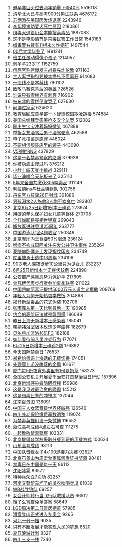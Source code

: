 1. [避孕套巨头过去两年销量下降40%](https://s.weibo.com//weibo?q=%23%E9%81%BF%E5%AD%95%E5%A5%97%E5%B7%A8%E5%A4%B4%E8%BF%87%E5%8E%BB%E4%B8%A4%E5%B9%B4%E9%94%80%E9%87%8F%E4%B8%8B%E9%99%8D40%25%23&Refer=top) 5516118
2. [清华北大已与高考900分男生联系](https://s.weibo.com//weibo?q=%23%E6%B8%85%E5%8D%8E%E5%8C%97%E5%A4%A7%E5%B7%B2%E4%B8%8E%E9%AB%98%E8%80%83900%E5%88%86%E7%94%B7%E7%94%9F%E8%81%94%E7%B3%BB%23&Refer=top) 4676172
3. [苏炳添在美国因发烧退赛](https://s.weibo.com//weibo?q=%23%E8%8B%8F%E7%82%B3%E6%B7%BB%E5%9C%A8%E7%BE%8E%E5%9B%BD%E5%9B%A0%E5%8F%91%E7%83%A7%E9%80%80%E8%B5%9B%23&Refer=top) 2243946
4. [李紫婷求助爱犬死亡原因](https://s.weibo.com//weibo?q=%23%E6%9D%8E%E7%B4%AB%E5%A9%B7%E6%B1%82%E5%8A%A9%E7%88%B1%E7%8A%AC%E6%AD%BB%E4%BA%A1%E5%8E%9F%E5%9B%A0%23&Refer=top) 2180861
5. [缉毒犬退役仍会本能搜索毒品](https://s.weibo.com//weibo?q=%23%E7%BC%89%E6%AF%92%E7%8A%AC%E9%80%80%E5%BD%B9%E4%BB%8D%E4%BC%9A%E6%9C%AC%E8%83%BD%E6%90%9C%E7%B4%A2%E6%AF%92%E5%93%81%23&Refer=top) 1887083
6. [这不是电影情节是禁毒民警工作日常](https://s.weibo.com//weibo?q=%23%E8%BF%99%E4%B8%8D%E6%98%AF%E7%94%B5%E5%BD%B1%E6%83%85%E8%8A%82%E6%98%AF%E7%A6%81%E6%AF%92%E6%B0%91%E8%AD%A6%E5%B7%A5%E4%BD%9C%E6%97%A5%E5%B8%B8%23&Refer=top) 1543189
7. [缉毒警右臂有11根永久性钢钉](https://s.weibo.com//weibo?q=%23%E7%BC%89%E6%AF%92%E8%AD%A6%E5%8F%B3%E8%87%82%E6%9C%8911%E6%A0%B9%E6%B0%B8%E4%B9%85%E6%80%A7%E9%92%A2%E9%92%89%23&Refer=top) 1497544
8. [00后大学毕业了](https://s.weibo.com//weibo?q=%2300%E5%90%8E%E5%A4%A7%E5%AD%A6%E6%AF%95%E4%B8%9A%E4%BA%86%23&Refer=top) 1491241
9. [班主任激动得像个孩子](https://s.weibo.com//weibo?q=%23%E7%8F%AD%E4%B8%BB%E4%BB%BB%E6%BF%80%E5%8A%A8%E5%BE%97%E5%83%8F%E4%B8%AA%E5%AD%A9%E5%AD%90%23&Refer=top) 1214057
10. [懒羊羊23岁了](https://s.weibo.com//weibo?q=%23%E6%87%92%E7%BE%8A%E7%BE%8A23%E5%B2%81%E4%BA%86%23&Refer=top) 1152759
11. [俄高官称若爆发三战将先炸伦敦](https://s.weibo.com//weibo?q=%23%E4%BF%84%E9%AB%98%E5%AE%98%E7%A7%B0%E8%8B%A5%E7%88%86%E5%8F%91%E4%B8%89%E6%88%98%E5%B0%86%E5%85%88%E7%82%B8%E4%BC%A6%E6%95%A6%23&Refer=top) 971163
12. [主人离世狗狗要被卖挣扎不愿离开](https://s.weibo.com//weibo?q=%23%E4%B8%BB%E4%BA%BA%E7%A6%BB%E4%B8%96%E7%8B%97%E7%8B%97%E8%A6%81%E8%A2%AB%E5%8D%96%E6%8C%A3%E6%89%8E%E4%B8%8D%E6%84%BF%E7%A6%BB%E5%BC%80%23&Refer=top) 914683
13. [一段线不是本科线](https://s.weibo.com//weibo?q=%23%E4%B8%80%E6%AE%B5%E7%BA%BF%E4%B8%8D%E6%98%AF%E6%9C%AC%E7%A7%91%E7%BA%BF%23&Refer=top) 790102
14. [致敬马赛克背后的英雄](https://s.weibo.com//weibo?q=%23%E8%87%B4%E6%95%AC%E9%A9%AC%E8%B5%9B%E5%85%8B%E8%83%8C%E5%90%8E%E7%9A%84%E8%8B%B1%E9%9B%84%23&Refer=top) 726526
15. [谁说只有雪糕界有刺客](https://s.weibo.com//weibo?q=%23%E8%B0%81%E8%AF%B4%E5%8F%AA%E6%9C%89%E9%9B%AA%E7%B3%95%E7%95%8C%E6%9C%89%E5%88%BA%E5%AE%A2%23&Refer=top) 716902
16. [被东北的雪糕便宜哭了](https://s.weibo.com//weibo?q=%23%E8%A2%AB%E4%B8%9C%E5%8C%97%E7%9A%84%E9%9B%AA%E7%B3%95%E4%BE%BF%E5%AE%9C%E5%93%AD%E4%BA%86%23&Refer=top) 627630
17. [间谍过家家](https://s.weibo.com//weibo?q=%E9%97%B4%E8%B0%8D%E8%BF%87%E5%AE%B6%E5%AE%B6&Refer=top) 624620
18. [教育局回应童星邵一卜疑遭校园欺凌跳楼](https://s.weibo.com//weibo?q=%23%E6%95%99%E8%82%B2%E5%B1%80%E5%9B%9E%E5%BA%94%E7%AB%A5%E6%98%9F%E9%82%B5%E4%B8%80%E5%8D%9C%E7%96%91%E9%81%AD%E6%A0%A1%E5%9B%AD%E6%AC%BA%E5%87%8C%E8%B7%B3%E6%A5%BC%23&Refer=top) 574884
19. [美国总统拜登签署枪支安全法案](https://s.weibo.com//weibo?q=%23%E7%BE%8E%E5%9B%BD%E6%80%BB%E7%BB%9F%E6%8B%9C%E7%99%BB%E7%AD%BE%E7%BD%B2%E6%9E%AA%E6%94%AF%E5%AE%89%E5%85%A8%E6%B3%95%E6%A1%88%23&Refer=top) 512082
20. [刚出生宝宝冲着妈妈微笑](https://s.weibo.com//weibo?q=%23%E5%88%9A%E5%87%BA%E7%94%9F%E5%AE%9D%E5%AE%9D%E5%86%B2%E7%9D%80%E5%A6%88%E5%A6%88%E5%BE%AE%E7%AC%91%23&Refer=top) 467888
21. [举报女友酒驾后男子酒驾驶离](https://s.weibo.com//weibo?q=%23%E4%B8%BE%E6%8A%A5%E5%A5%B3%E5%8F%8B%E9%85%92%E9%A9%BE%E5%90%8E%E7%94%B7%E5%AD%90%E9%85%92%E9%A9%BE%E9%A9%B6%E7%A6%BB%23&Refer=top) 462588
22. [电子竞技菜是原罪](https://s.weibo.com//weibo?q=%E7%94%B5%E5%AD%90%E7%AB%9E%E6%8A%80%E8%8F%9C%E6%98%AF%E5%8E%9F%E7%BD%AA&Refer=top) 446024
23. [不要相信服装店里的镜子](https://s.weibo.com//weibo?q=%23%E4%B8%8D%E8%A6%81%E7%9B%B8%E4%BF%A1%E6%9C%8D%E8%A3%85%E5%BA%97%E9%87%8C%E7%9A%84%E9%95%9C%E5%AD%90%23&Refer=top) 443090
24. [V5战胜RNG](https://s.weibo.com//weibo?q=%23V5%E6%88%98%E8%83%9CRNG%23&Refer=top) 437829
25. [这是一名禁毒警察的胳膊](https://s.weibo.com//weibo?q=%23%E8%BF%99%E6%98%AF%E4%B8%80%E5%90%8D%E7%A6%81%E6%AF%92%E8%AD%A6%E5%AF%9F%E7%9A%84%E8%83%B3%E8%86%8A%23&Refer=top) 379938
26. [你被隐翅虫爬过吗](https://s.weibo.com//weibo?q=%23%E4%BD%A0%E8%A2%AB%E9%9A%90%E7%BF%85%E8%99%AB%E7%88%AC%E8%BF%87%E5%90%97%23&Refer=top) 376212
27. [小肚十四天变小挑战](https://s.weibo.com//weibo?q=%23%E5%B0%8F%E8%82%9A%E5%8D%81%E5%9B%9B%E5%A4%A9%E5%8F%98%E5%B0%8F%E6%8C%91%E6%88%98%23&Refer=top) 329111
28. [毕业演唱会天花板来了](https://s.weibo.com//weibo?q=%23%E6%AF%95%E4%B8%9A%E6%BC%94%E5%94%B1%E4%BC%9A%E5%A4%A9%E8%8A%B1%E6%9D%BF%E6%9D%A5%E4%BA%86%23&Refer=top) 325110
29. [5年来全国共缴获305吨毒品](https://s.weibo.com//weibo?q=%235%E5%B9%B4%E6%9D%A5%E5%85%A8%E5%9B%BD%E5%85%B1%E7%BC%B4%E8%8E%B7305%E5%90%A8%E6%AF%92%E5%93%81%23&Refer=top) 311149
30. [利拉德ins与杜兰特组队](https://s.weibo.com//weibo?q=%23%E5%88%A9%E6%8B%89%E5%BE%B7ins%E4%B8%8E%E6%9D%9C%E5%85%B0%E7%89%B9%E7%BB%84%E9%98%9F%23&Refer=top) 302756
31. [丹东官方辟谣26日封城](https://s.weibo.com//weibo?q=%23%E4%B8%B9%E4%B8%9C%E5%AE%98%E6%96%B9%E8%BE%9F%E8%B0%A326%E6%97%A5%E5%B0%81%E5%9F%8E%23&Refer=top) 301886
32. [男孩溺水2人施救3人均不幸身亡](https://s.weibo.com//weibo?q=%23%E7%94%B7%E5%AD%A9%E6%BA%BA%E6%B0%B42%E4%BA%BA%E6%96%BD%E6%95%913%E4%BA%BA%E5%9D%87%E4%B8%8D%E5%B9%B8%E8%BA%AB%E4%BA%A1%23&Refer=top) 283807
33. [北京6月25日新增1例本土确诊](https://s.weibo.com//weibo?q=%23%E5%8C%97%E4%BA%AC6%E6%9C%8825%E6%97%A5%E6%96%B0%E5%A2%9E1%E4%BE%8B%E6%9C%AC%E5%9C%9F%E7%A1%AE%E8%AF%8A%23&Refer=top) 273974
34. [用硬的拳头保护妇女儿童等群体](https://s.weibo.com//weibo?q=%23%E7%94%A8%E7%A1%AC%E7%9A%84%E6%8B%B3%E5%A4%B4%E4%BF%9D%E6%8A%A4%E5%A6%87%E5%A5%B3%E5%84%BF%E7%AB%A5%E7%AD%89%E7%BE%A4%E4%BD%93%23&Refer=top) 270708
35. [全红婵即将亮相世锦赛](https://s.weibo.com//weibo?q=%23%E5%85%A8%E7%BA%A2%E5%A9%B5%E5%8D%B3%E5%B0%86%E4%BA%AE%E7%9B%B8%E4%B8%96%E9%94%A6%E8%B5%9B%23&Refer=top) 269043
36. [解放军进驻香港25周年](https://s.weibo.com//weibo?q=%23%E8%A7%A3%E6%94%BE%E5%86%9B%E8%BF%9B%E9%A9%BB%E9%A6%99%E6%B8%AF25%E5%91%A8%E5%B9%B4%23&Refer=top) 263777
37. [中国游泳队1金4铜收官](https://s.weibo.com//weibo?q=%23%E4%B8%AD%E5%9B%BD%E6%B8%B8%E6%B3%B3%E9%98%9F1%E9%87%914%E9%93%9C%E6%94%B6%E5%AE%98%23&Refer=top) 250349
38. [北京餐厅内堂食要50%限流](https://s.weibo.com//weibo?q=%23%E5%8C%97%E4%BA%AC%E9%A4%90%E5%8E%85%E5%86%85%E5%A0%82%E9%A3%9F%E8%A6%8150%25%E9%99%90%E6%B5%81%23&Refer=top) 236124
39. [猴痘不构成国际关注突发公共卫生事件](https://s.weibo.com//weibo?q=%23%E7%8C%B4%E7%97%98%E4%B8%8D%E6%9E%84%E6%88%90%E5%9B%BD%E9%99%85%E5%85%B3%E6%B3%A8%E7%AA%81%E5%8F%91%E5%85%AC%E5%85%B1%E5%8D%AB%E7%94%9F%E4%BA%8B%E4%BB%B6%23&Refer=top) 235264
40. [秦陵仰卧俑身上发现指纹印痕](https://s.weibo.com//weibo?q=%23%E7%A7%A6%E9%99%B5%E4%BB%B0%E5%8D%A7%E4%BF%91%E8%BA%AB%E4%B8%8A%E5%8F%91%E7%8E%B0%E6%8C%87%E7%BA%B9%E5%8D%B0%E7%97%95%23&Refer=top) 234749
41. [库里被勇士选中13周年](https://s.weibo.com//weibo?q=%23%E5%BA%93%E9%87%8C%E8%A2%AB%E5%8B%87%E5%A3%AB%E9%80%89%E4%B8%AD13%E5%91%A8%E5%B9%B4%23&Refer=top) 234106
42. [90岁老人深夜徒步10公里只为见女儿](https://s.weibo.com//weibo?q=%2390%E5%B2%81%E8%80%81%E4%BA%BA%E6%B7%B1%E5%A4%9C%E5%BE%92%E6%AD%A510%E5%85%AC%E9%87%8C%E5%8F%AA%E4%B8%BA%E8%A7%81%E5%A5%B3%E5%84%BF%23&Refer=top) 232237
43. [6月25日新增本土无症状12例](https://s.weibo.com//weibo?q=%236%E6%9C%8825%E6%97%A5%E6%96%B0%E5%A2%9E%E6%9C%AC%E5%9C%9F%E6%97%A0%E7%97%87%E7%8A%B612%E4%BE%8B%23&Refer=top) 224890
44. [公安部严惩黑恶势力保护伞](https://s.weibo.com//weibo?q=%23%E5%85%AC%E5%AE%89%E9%83%A8%E4%B8%A5%E6%83%A9%E9%BB%91%E6%81%B6%E5%8A%BF%E5%8A%9B%E4%BF%9D%E6%8A%A4%E4%BC%9E%23&Refer=top) 217605
45. [曾凡博代表步行者参加夏季联赛](https://s.weibo.com//weibo?q=%23%E6%9B%BE%E5%87%A1%E5%8D%9A%E4%BB%A3%E8%A1%A8%E6%AD%A5%E8%A1%8C%E8%80%85%E5%8F%82%E5%8A%A0%E5%A4%8F%E5%AD%A3%E8%81%94%E8%B5%9B%23&Refer=top) 211022
46. [中国将向阿富汗提供5000万元人道主义援助](https://s.weibo.com//weibo?q=%23%E4%B8%AD%E5%9B%BD%E5%B0%86%E5%90%91%E9%98%BF%E5%AF%8C%E6%B1%97%E6%8F%90%E4%BE%9B5000%E4%B8%87%E5%85%83%E4%BA%BA%E9%81%93%E4%B8%BB%E4%B9%89%E6%8F%B4%E5%8A%A9%23&Refer=top) 209709
47. [年轻人为何开始热衷学做饭](https://s.weibo.com//weibo?q=%23%E5%B9%B4%E8%BD%BB%E4%BA%BA%E4%B8%BA%E4%BD%95%E5%BC%80%E5%A7%8B%E7%83%AD%E8%A1%B7%E5%AD%A6%E5%81%9A%E9%A5%AD%23&Refer=top) 204868
48. [揭开新型毒品的花式伪装](https://s.weibo.com//weibo?q=%23%E6%8F%AD%E5%BC%80%E6%96%B0%E5%9E%8B%E6%AF%92%E5%93%81%E7%9A%84%E8%8A%B1%E5%BC%8F%E4%BC%AA%E8%A3%85%23&Refer=top) 192706
49. [张雨霏从第一天比到最后一天](https://s.weibo.com//weibo?q=%23%E5%BC%A0%E9%9B%A8%E9%9C%8F%E4%BB%8E%E7%AC%AC%E4%B8%80%E5%A4%A9%E6%AF%94%E5%88%B0%E6%9C%80%E5%90%8E%E4%B8%80%E5%A4%A9%23&Refer=top) 190985
50. [约会的高阶玩法就是氛围感](https://s.weibo.com//weibo?q=%23%E7%BA%A6%E4%BC%9A%E7%9A%84%E9%AB%98%E9%98%B6%E7%8E%A9%E6%B3%95%E5%B0%B1%E6%98%AF%E6%B0%9B%E5%9B%B4%E6%84%9F%23&Refer=top) 186049
51. [昨日上海无新增本土感染者](https://s.weibo.com//weibo?q=%23%E6%98%A8%E6%97%A5%E4%B8%8A%E6%B5%B7%E6%97%A0%E6%96%B0%E5%A2%9E%E6%9C%AC%E5%9C%9F%E6%84%9F%E6%9F%93%E8%80%85%23&Refer=top) 185041
52. [鞠婧祎浴室版本玫瑰少年库存](https://s.weibo.com//weibo?q=%23%E9%9E%A0%E5%A9%A7%E7%A5%8E%E6%B5%B4%E5%AE%A4%E7%89%88%E6%9C%AC%E7%8E%AB%E7%91%B0%E5%B0%91%E5%B9%B4%E5%BA%93%E5%AD%98%23&Refer=top) 182679
53. [贝尔将加盟洛杉矶FC](https://s.weibo.com//weibo?q=%23%E8%B4%9D%E5%B0%94%E5%B0%86%E5%8A%A0%E7%9B%9F%E6%B4%9B%E6%9D%89%E7%9F%B6FC%23&Refer=top) 182108
54. [如何看待综艺里吵架行为](https://s.weibo.com//weibo?q=%23%E5%A6%82%E4%BD%95%E7%9C%8B%E5%BE%85%E7%BB%BC%E8%89%BA%E9%87%8C%E5%90%B5%E6%9E%B6%E8%A1%8C%E4%B8%BA%23&Refer=top) 177071
55. [6月25日新增本土确诊2例](https://s.weibo.com//weibo?q=%236%E6%9C%8825%E6%97%A5%E6%96%B0%E5%A2%9E%E6%9C%AC%E5%9C%9F%E7%A1%AE%E8%AF%8A2%E4%BE%8B%23&Refer=top) 176892
56. [今天国际禁毒日](https://s.weibo.com//weibo?q=%23%E4%BB%8A%E5%A4%A9%E5%9B%BD%E9%99%85%E7%A6%81%E6%AF%92%E6%97%A5%23&Refer=top) 176537
57. [郑希怡粤语上海话的无缝切换](https://s.weibo.com//weibo?q=%23%E9%83%91%E5%B8%8C%E6%80%A1%E7%B2%A4%E8%AF%AD%E4%B8%8A%E6%B5%B7%E8%AF%9D%E7%9A%84%E6%97%A0%E7%BC%9D%E5%88%87%E6%8D%A2%23&Refer=top) 174051
58. [头顶婴儿毛没脱落的企鹅](https://s.weibo.com//weibo?q=%23%E5%A4%B4%E9%A1%B6%E5%A9%B4%E5%84%BF%E6%AF%9B%E6%B2%A1%E8%84%B1%E8%90%BD%E7%9A%84%E4%BC%81%E9%B9%85%23&Refer=top) 161671
59. [厦门每5份夜宵外卖里有1份是奶茶](https://s.weibo.com//weibo?q=%23%E5%8E%A6%E9%97%A8%E6%AF%8F5%E4%BB%BD%E5%A4%9C%E5%AE%B5%E5%A4%96%E5%8D%96%E9%87%8C%E6%9C%891%E4%BB%BD%E6%98%AF%E5%A5%B6%E8%8C%B6%23&Refer=top) 158273
60. [全国公安机关开展夏季治安打击整治百日行动](https://s.weibo.com//weibo?q=%23%E5%85%A8%E5%9B%BD%E5%85%AC%E5%AE%89%E6%9C%BA%E5%85%B3%E5%BC%80%E5%B1%95%E5%A4%8F%E5%AD%A3%E6%B2%BB%E5%AE%89%E6%89%93%E5%87%BB%E6%95%B4%E6%B2%BB%E7%99%BE%E6%97%A5%E8%A1%8C%E5%8A%A8%23&Refer=top) 157896
61. [北京新增感染者隐瞒行程](https://s.weibo.com//weibo?q=%23%E5%8C%97%E4%BA%AC%E6%96%B0%E5%A2%9E%E6%84%9F%E6%9F%93%E8%80%85%E9%9A%90%E7%9E%92%E8%A1%8C%E7%A8%8B%23&Refer=top) 150986
62. [这是我见过最治愈的晚霞](https://s.weibo.com//weibo?q=%23%E8%BF%99%E6%98%AF%E6%88%91%E8%A7%81%E8%BF%87%E6%9C%80%E6%B2%BB%E6%84%88%E7%9A%84%E6%99%9A%E9%9C%9E%23&Refer=top) 145212
63. [这是缉毒民警的冲锋序](https://s.weibo.com//weibo?q=%23%E8%BF%99%E6%98%AF%E7%BC%89%E6%AF%92%E6%B0%91%E8%AD%A6%E7%9A%84%E5%86%B2%E9%94%8B%E5%BA%8F%23&Refer=top) 137044
64. [江南百景图](https://s.weibo.com//weibo?q=%E6%B1%9F%E5%8D%97%E7%99%BE%E6%99%AF%E5%9B%BE&Refer=top) 136091
65. [中国三人女篮晋级世界杯四强](https://s.weibo.com//weibo?q=%23%E4%B8%AD%E5%9B%BD%E4%B8%89%E4%BA%BA%E5%A5%B3%E7%AF%AE%E6%99%8B%E7%BA%A7%E4%B8%96%E7%95%8C%E6%9D%AF%E5%9B%9B%E5%BC%BA%23&Refer=top) 126546
66. [四川养老保险缴费基数调整](https://s.weibo.com//weibo?q=%23%E5%9B%9B%E5%B7%9D%E5%85%BB%E8%80%81%E4%BF%9D%E9%99%A9%E7%BC%B4%E8%B4%B9%E5%9F%BA%E6%95%B0%E8%B0%83%E6%95%B4%23&Refer=top) 119074
67. [为禁毒英雄们发一条微博](https://s.weibo.com//weibo?q=%23%E4%B8%BA%E7%A6%81%E6%AF%92%E8%8B%B1%E9%9B%84%E4%BB%AC%E5%8F%91%E4%B8%80%E6%9D%A1%E5%BE%AE%E5%8D%9A%23&Refer=top) 116552
68. [浙江高考成绩4点左右可查](https://s.weibo.com//weibo?q=%23%E6%B5%99%E6%B1%9F%E9%AB%98%E8%80%83%E6%88%90%E7%BB%A94%E7%82%B9%E5%B7%A6%E5%8F%B3%E5%8F%AF%E6%9F%A5%23&Refer=top) 111275
69. [一起致敬禁毒警察](https://s.weibo.com//weibo?q=%23%E4%B8%80%E8%B5%B7%E8%87%B4%E6%95%AC%E7%A6%81%E6%AF%92%E8%AD%A6%E5%AF%9F%23&Refer=top) 103331
70. [北京提倡各学校采取分餐到班的用餐方式](https://s.weibo.com//weibo?q=%23%E5%8C%97%E4%BA%AC%E6%8F%90%E5%80%A1%E5%90%84%E5%AD%A6%E6%A0%A1%E9%87%87%E5%8F%96%E5%88%86%E9%A4%90%E5%88%B0%E7%8F%AD%E7%9A%84%E7%94%A8%E9%A4%90%E6%96%B9%E5%BC%8F%23&Refer=top) 100624
71. [山东高考成绩](https://s.weibo.com//weibo?q=%23%E5%B1%B1%E4%B8%9C%E9%AB%98%E8%80%83%E6%88%90%E7%BB%A9%23&Refer=top) 98113
72. [中国队晋级女子4x100混接力决赛](https://s.weibo.com//weibo?q=%23%E4%B8%AD%E5%9B%BD%E9%98%9F%E6%99%8B%E7%BA%A7%E5%A5%B3%E5%AD%904x100%E6%B7%B7%E6%8E%A5%E5%8A%9B%E5%86%B3%E8%B5%9B%23&Refer=top) 92527
73. [北京石景山为周宏勃家属颁发证书奖章](https://s.weibo.com//weibo?q=%23%E5%8C%97%E4%BA%AC%E7%9F%B3%E6%99%AF%E5%B1%B1%E4%B8%BA%E5%91%A8%E5%AE%8F%E5%8B%83%E5%AE%B6%E5%B1%9E%E9%A2%81%E5%8F%91%E8%AF%81%E4%B9%A6%E5%A5%96%E7%AB%A0%23&Refer=top) 90481
74. [禁毒日在中国是每一天](https://s.weibo.com//weibo?q=%23%E7%A6%81%E6%AF%92%E6%97%A5%E5%9C%A8%E4%B8%AD%E5%9B%BD%E6%98%AF%E6%AF%8F%E4%B8%80%E5%A4%A9%23&Refer=top) 86112
75. [沈阳冰雹](https://s.weibo.com//weibo?q=%23%E6%B2%88%E9%98%B3%E5%86%B0%E9%9B%B9%23&Refer=top) 83572
76. [特种兵荣立7次功](https://s.weibo.com//weibo?q=%23%E7%89%B9%E7%A7%8D%E5%85%B5%E8%8D%A3%E7%AB%8B7%E6%AC%A1%E5%8A%9F%23&Refer=top) 82257
77. [河南交警帮车坏了的瓜农吆喝卖瓜](https://s.weibo.com//weibo?q=%23%E6%B2%B3%E5%8D%97%E4%BA%A4%E8%AD%A6%E5%B8%AE%E8%BD%A6%E5%9D%8F%E4%BA%86%E7%9A%84%E7%93%9C%E5%86%9C%E5%90%86%E5%96%9D%E5%8D%96%E7%93%9C%23&Refer=top) 81039
78. [WB战胜狼队](https://s.weibo.com//weibo?q=%23WB%E6%88%98%E8%83%9C%E7%8B%BC%E9%98%9F%23&Refer=top) 69257
79. [女会计师转行当飞行队救援队员](https://s.weibo.com//weibo?q=%23%E5%A5%B3%E4%BC%9A%E8%AE%A1%E5%B8%88%E8%BD%AC%E8%A1%8C%E5%BD%93%E9%A3%9E%E8%A1%8C%E9%98%9F%E6%95%91%E6%8F%B4%E9%98%9F%E5%91%98%23&Refer=top) 66512
80. [饿了么宵夜免单答案](https://s.weibo.com//weibo?q=%23%E9%A5%BF%E4%BA%86%E4%B9%88%E5%AE%B5%E5%A4%9C%E5%85%8D%E5%8D%95%E7%AD%94%E6%A1%88%23&Refer=top) 58649
81. [LGD周决第二日暂居榜首](https://s.weibo.com//weibo?q=%23LGD%E5%91%A8%E5%86%B3%E7%AC%AC%E4%BA%8C%E6%97%A5%E6%9A%82%E5%B1%85%E6%A6%9C%E9%A6%96%23&Refer=top) 57985
82. [滑雪登山正式进入冬奥会](https://s.weibo.com//weibo?q=%23%E6%BB%91%E9%9B%AA%E7%99%BB%E5%B1%B1%E6%AD%A3%E5%BC%8F%E8%BF%9B%E5%85%A5%E5%86%AC%E5%A5%A5%E4%BC%9A%23&Refer=top) 9265
83. [河北一分一档](https://s.weibo.com//weibo?q=%E6%B2%B3%E5%8C%97%E4%B8%80%E5%88%86%E4%B8%80%E6%A1%A3&Refer=top) 9035
84. [只有不断发展才能实现人民的梦想](https://s.weibo.com//weibo?q=%23%E5%8F%AA%E6%9C%89%E4%B8%8D%E6%96%AD%E5%8F%91%E5%B1%95%E6%89%8D%E8%83%BD%E5%AE%9E%E7%8E%B0%E4%BA%BA%E6%B0%91%E7%9A%84%E6%A2%A6%E6%83%B3%23&Refer=top) 8520
85. [夏日浪游计划](https://s.weibo.com//weibo?q=%E5%A4%8F%E6%97%A5%E6%B5%AA%E6%B8%B8%E8%AE%A1%E5%88%92&Refer=top) 8327
86. [四川三支一扶](https://s.weibo.com//weibo?q=%E5%9B%9B%E5%B7%9D%E4%B8%89%E6%94%AF%E4%B8%80%E6%89%B6&Refer=top) 7240
